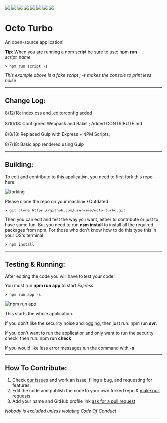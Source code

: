![](https://api.travis-ci.org/rocketbear27/octo-turbo.svg?branch=master)
![](https://img.shields.io/badge/contributors-1-brightgreen.svg)
![](https://img.shields.io/badge/status-passing-brightgreen.svg)
![](https://img.shields.io/badge/npm_scripts-passing-brightgreen.svg)
![](https://img.shields.io/badge/docs-outdated-red.svg)
![](https://img.shields.io/badge/screenshots-outdated-red.svg)
![](https://img.shields.io/badge/issues-0-brightgreen.svg)
![](https://img.shields.io/badge/forks-0-lightgray.svg)

# Octo Turbo
An open-source application! 

**Tip**: When you are running a npm script be sure to use: npm **run** _script_name_
```
> npm run script -s
```
_This example above is a fake script ; -s makes the console to print less noise_

---

## Change Log:
8/12/18: index.css and .editorconfig added
<br><br>
8/10/18: Configured Webpack and Babel ; Added CONTRIBUTE.md
<br><br>
8/8/18: Replaced Gulp with Express + NPM Scripts;
<br><br>
8/7/18: Basic app rendered using Gulp

---

## Building:
To edit and contribute to this application, you need to first fork this repo here:

![forking](https://cdn.glitch.com/c16530b3-dd93-4a57-936e-b6d47ae27437%2FCapture3.PNG?1533681765110)

Please clone the repo on your machine
*Outdated

``` code
> git clone https://github.com/username/octo-turbo.git
```

Then you can edit and test the way you want, either to contribute or just to have some fun. But you need to run **npm install** to install all the required packages from npm. For those who don't know how to do this type this in your OS's terminal

``` code
> npm install
```
---

## Testing & Running:
After editing the code you will have to test your code! 

You must run **npm run app** to start _Express_.

``` code
> npm run app -s
```

![npm run app](https://cdn.glitch.com/c16530b3-dd93-4a57-936e-b6d47ae27437%2Fcapture.PNG?1533840587692)

This starts the whole application. 


If you don't like the security noise and logging, then just run: npm run **svr**.

If you don't want to run the application and only want to run the security check, then run: npm run **check**

If you would like less error messages run the command with -**s**

---

## How To Contribute:
1. Check [our issues](https://github.com/rocketbear27/octo-turbo/issues) and work an issue, filing a bug, and requesting for features.
2. Edit the code and publish the code to your own forked repo & [make pull requests](https://github.com/Roshanjossey/first-contributions/blob/master/README.md)
3. Add your name and GitHub profile link [ask for a pull request](https://github.com/Roshanjossey/first-contributions/blob/master/README.md)

_Nobody is excluded unless violating [Code Of Conduct](https://github.com/rocketbear27/octo-turbo/wiki/Code-Of-Conduct)_

---